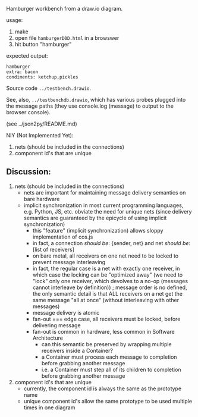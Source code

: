 Hamburger workbench from a draw.io diagram.

usage:
1. make
2. open file `hamburgerD0D.html` in a browswer
3. hit button "hamburger"

expected output:
```
hamburger
extra: bacon
condiments: ketchup,pickles
```

Source code `../testbench.drawio`.

See, also, `../testbenchdb.drawio`, which has various probes plugged into the message paths (they use console.log (message) to output to the browser console).


(see ../json2py/README.md)

NIY (Not Implemented Yet):
1. nets (should be included in the connections)
2. component id's that are unique

## Discussion:
1. nets (should be included in the connections)
   - nets are important for maintaining message delivery semantics on bare hardware
   - implicit synchronization in most current programming languages, e.g. Python, JS, etc. obviate the need for unique nets (since delivery semantics are guaranteed by the epicycle of using implicit synchronization)
	 - this "feature" (implicit synchronization) allows sloppy implementation of cos.js
	 - in fact, a connection *should be*: {sender, net} and net *should be*: [list of receivers]
	 - on bare metal, all receivers on one net need to be locked to prevent message interleaving
	 - in fact, the regular case is a net with exactly one receiver, in which case the locking can be "optimized away" (we need to "lock" only one receiver, which devolves to a no-op (messages cannot interleave by definition)) ; message order is no defined, the only semantic detail is that ALL receivers on a net get the same message "all at once" (without interleaving with other messages)
	 - message delivery is atomic
	 - fan-out === edge case, all receivers must be locked, before delivering message
	 - fan-out is common in hardware, less common in Software Architecture 
		 - can this semantic be preserved by wrapping multiple receivers inside a Container?
		 - a Container must process each message to completion before grabbing another message
		 - i.e. a Container must step all of its children to completion before grabbing another message
2. component id's that are unique
   - currently, the component id is always the same as the prototype name
   - unique component id's allow the same prototype to be used multiple times in one diagram
 
